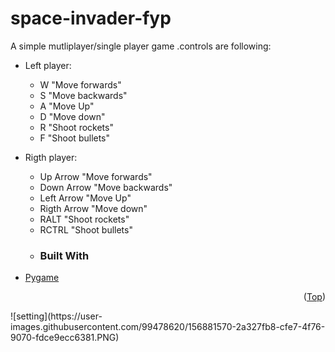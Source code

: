 # space-invader-fyp
A simple  mutliplayer/single player game .controls are following:
  - Left player:
      - W "Move forwards"
      - S "Move backwards"
      - A "Move Up"
      - D "Move down"
      - R "Shoot rockets"
      - F "Shoot bullets"
  - Rigth player:
      - Up Arrow "Move forwards"
      - Down Arrow "Move backwards"
      - Left Arrow "Move Up"
      - Rigth Arrow "Move down"
      - RALT "Shoot rockets"
      - RCTRL "Shoot bullets"
      - ### Built With

- [Pygame](https://www.pygame.org/)


<p align="right">(<a href="#top">Top</a>)</p>
![setting](https://user-images.githubusercontent.com/99478620/156881570-2a327fb8-cfe7-4f76-9070-fdce9ecc6381.PNG)
